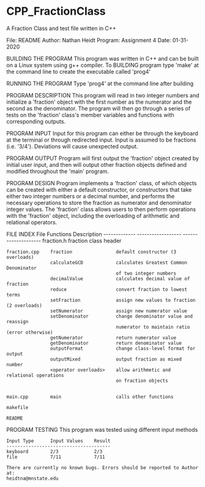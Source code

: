 # CPP_FractionClass
A Fraction Class and test file written in C++

File:       README
Author:     Nathan Heidt
Program:    Assignment 4
Date:       01-31-2020

BUILDING THE PROGRAM
    This program was written in C++ and can be built
    on a Linux system using g++ compiler. To BUILDING
    program type 'make' at the command line to create 
    the executable called 'prog4'

RUNNING THE PROGRAM
    Type 'prog4' at the command line after building

PROGRAM DESCRIPTION
    This program will read in two integer numbers and 
    initialize a 'fraction' object with the first number
    as the numerator and the second as the denominator.
    The program will then go through a series of tests on
    the 'fraction' class's member variables and functions
    with corresponding outputs. 

PROGRAM INPUT
    Input for this program can either be through the
    keyboard at the terminal or through redirected input.
    Input is assumed to be fractions (i.e. '3/4'). Deviations
    will cause unexpected output.

PROGRAM OUTPUT
    Program will first output the 'fraction' object created
    by initial user input, and then will output other
    fraction objects defined and modified throughout the 
    'main' program.

PROGRAM DESIGN
    Program implements a 'fraction' class, of which objects
    can be created with either a default constructor, or 
    constructors that take either two integer numbers or a
    decimal number, and performs the necessary operations to 
    store the fraction as numerator and denominator integer 
    values. The 'fraction' class allows users to then perform
    operations with the 'fraction' object, including the
    overloading of arithmetic and relational operators.

FILE INDEX
    File            Functions               Description 
    -------------   ------------------      --------------------
    fraction.h                              fraction class header

    fraction.cpp    fraction                default constructor (3 overloads)
                    calculateGCD            calculates Greatest Common Denominator
                                            of two integer numbers
                    decimalValue            calculates decimal value of fraction
                    reduce                  convert fraction to lowest terms
                    setFraction             assign new values to fraction (2 overloads)
                    setNumerator            assign new numerator value
                    setDenominator          change denominator value and reassign
                                            numerator to maintain ratio (error otherwise)
                    getNumerator            return numerator value
                    getDenominator          return denominator value
                    outputFormat            change class-level format for output
                    outputMixed             output fraction as mixed number
                    <operator overloads>    allow arithmetic and relational operations 
                                            on fraction objects
                    

    main.cpp        main                    calls other functions

    makefile

    README

PROGRAM TESTING
    This program was tested using different input methods

    Input Type      Input Values    Result
    --------------------------------------
    keyboard        2/3             2/3
    file            7/11            7/11

    There are currently no known bugs. Errors should be reported to Author at:
    heidtna@mnstate.edu


